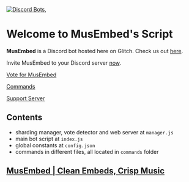 [![Discord Bots](https://discordbots.org/api/widget/upvotes/414440610418786314.svg?noavatar=true)](https://discordbots.org/bot/414440610418786314),

Welcome to MusEmbed's Script
============================

**MusEmbed** is a Discord bot hosted here on Glitch. Check us out [here](https://www.musembed.tk).

Invite MusEmbed to your Discord server [now](https://invite.musembed.tk).

[Vote for MusEmbed](https://vote.musembed.tk)

[Commands](https://www.musembed.tk/commands)

[Support Server](https://invite.gg/musembed)


Contents
--------

- sharding manager, vote detector and web server at `manager.js`
- main bot script at `index.js`
- global constants at `config.json`
- commands in different files, all located in `commands` folder

[MusEmbed | Clean Embeds, Crisp Music](https://www.musembed.tk)
---------------------------------------------------------------